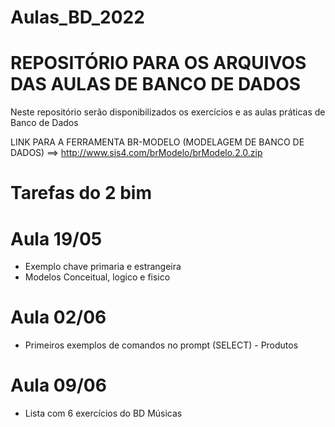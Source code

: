 # Aulas_BD_2022

# REPOSITÓRIO PARA OS ARQUIVOS DAS AULAS DE BANCO DE DADOS

Neste repositório serão disponibilizados os exercícios e as aulas práticas de Banco de Dados


LINK PARA A FERRAMENTA BR-MODELO (MODELAGEM DE BANCO DE DADOS) ==> http://www.sis4.com/brModelo/brModelo.2.0.zip


# Tarefas do 2 bim

# Aula 19/05
- Exemplo chave primaria e estrangeira
- Modelos Conceitual, logico e fisico

# Aula 02/06
- Primeiros exemplos de comandos no prompt (SELECT) - Produtos

# Aula 09/06
- Lista com 6 exercícios do BD Músicas
